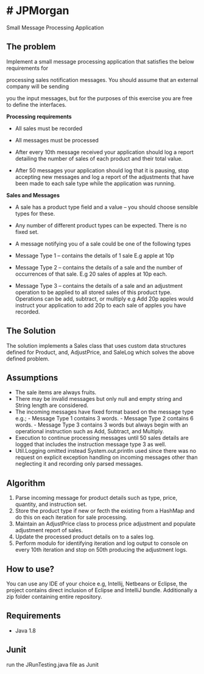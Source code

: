 # # JPMorgan
Small Message Processing Application

## The problem

Implement a small message processing application that satisfies the below requirements for

processing sales notification messages. You should assume that an external company will be sending

you the input messages, but for the purposes of this exercise you are free to define the interfaces.

**Processing requirements**

* All sales must be recorded

* All messages must be processed

* After every 10th message received your application should log a report detailing the number of sales of each product
  and their total value.

* After 50 messages your application should log that it is pausing, stop accepting new messages and log a report of the
  adjustments that have been made to each sale type while the application was running.

**Sales and Messages**

* A sale has a product type field and a value – you should choose sensible types for these.

* Any number of different product types can be expected. There is no fixed set.

* A message notifying you of a sale could be one of the following types

* Message Type 1 – contains the details of 1 sale E.g apple at 10p

* Message Type 2 – contains the details of a sale and the number of occurrences of that sale. E.g 20 sales of apples at 10p each.

* Message Type 3 – contains the details of a sale and an adjustment operation to be applied to all stored sales of this product type.
  Operations can be add, subtract, or multiply e.g Add 20p apples would instruct your application to add 20p to each sale
  of apples you have recorded.


## The Solution

 The solution implements a Sales class that uses custom data structures defined for Product, and, AdjustPrice, and SaleLog which
 solves the above defined problem.

## Assumptions

* The sale items are always fruits.
* There may be invalid messages but only null and empty string and String length are considered.
* The incoming messages have fixed format based on the message type e.g.;
      - Message Type 1 contains 3 words.
      - Message Type 2 contains 6 words.
      - Message Type 3 contains 3 words but always begin with an operational instruction such as Add, Subtract, and Multiply.
* Execution to continue processing messages until 50 sales details are logged that includes the instruction message type 3 as
   well.
* Util.Logging omitted instead System.out.println used since there was no request on explicit exception handling on incoming messages other than
   neglecting it and recording only parsed messages.

## Algorithm
1. Parse incoming message for product details such as type, price, quantity, and instruction set.
2. Store the product type if new or fecth the existing from a HashMap and do this on each iteration for sale processing.
3. Maintain an AdjustPrice class to process price adjustment and populate adjustment report of sales.
4. Update the processed product details on to a sales log.
6. Perform modulo for identifying iteration and log output to console on every 10th iteration and stop on 50th producing
   the adjustment logs.

## How to use?

You can use any IDE of your choice e.g, Intellij, Netbeans or Eclipse, the project contains direct inclusion of Eclipse and IntelliJ bundle.
Additionally a zip folder containing entire repository.

## Requirements
- Java 1.8

## Junit

run the JRunTesting.java file  as Junit

